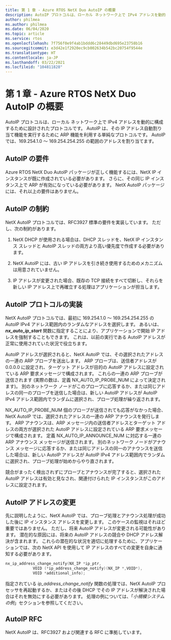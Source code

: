 ```yaml
---
title: 第 1 章 - Azure RTOS NetX Duo AutoIP の概要
description: AutoIP プロトコルは、ローカル ネットワーク上で IPv4 アドレスを動的に構成するために設計されたプロトコルです。 Azure RTOS NetX Duo AutoIP パッケージが正しく機能するには、NetX IP インスタンスが既に作成されている必要があります。
author: philmea
ms.author: philmea
ms.date: 06/04/2020
ms.topic: article
ms.service: rtos
ms.openlocfilehash: 7f756f0e9f4ab1bddd6c28449dbd695e23758b16
ms.sourcegitcommit: e3d42e1f2920ec9cb002634b542bc20754f9544e
ms.translationtype: HT
ms.contentlocale: ja-JP
ms.lasthandoff: 03/22/2021
ms.locfileid: "104811828"
---
```

# <a name="chapter-1---introduction-to-azure-rtos-netx-duo-autoip"></a>第 1 章 - Azure RTOS NetX Duo AutoIP の概要

AutoIP プロトコルは、ローカル ネットワーク上で IPv4 アドレスを動的に構成するために設計されたプロトコルです。 AutoIP は、その IP アドレス自動割り当て機能を実行するために ARP 機能を利用する単純なプロトコルです。 AutoIP では、169.254.1.0 ～ 169.254.254.255 の範囲のアドレスを割り当てます。

## <a name="autoip-requirements"></a>AutoIP の要件

Azure RTOS NetX Duo AutoIP パッケージが正しく機能するには、NetX IP インスタンスが既に作成されている必要があります。 さらに、その同じ IP インスタンス上で ARP が有効になっている必要があります。 NetX AutoIP パッケージには、それ以上の要件はありません。

## <a name="autoip-constraints"></a>AutoIP の制約

NetX AutoIP プロトコルでは、RFC3927 標準の要件を実装しています。 ただし、次の制約があります。

1. NetX DHCP が使用される場合は、DHCP スレッドを、NetX IP インスタンス スレッドと AutoIP スレッドの両方より高い優先度で作成する必要があります。

1. NetX AutoIP には、古い IP アドレスを引き続き使用するためのメカニズムは用意されていません。

1. IP アドレスが変更された場合、既存の TCP 接続をすべて切断し、それらを新しい IP アドレス上で再確立する処理はアプリケーションが担当します。

## <a name="autoip-protocol-implementation"></a>AutoIP プロトコルの実装

NetX AutoIP プロトコルでは、最初に 169.254.1.0 ～ 169.254.254.255 の AutoIP IPv4 アドレス範囲内のランダムなアドレスを選択します。 あるいは、***nx_auto_ip_start*** 関数に指定することにより、アプリケーションで開始 IP アドレスを強制することもできます。 これは、以前の実行である AutoIP アドレスが正常に使用されていた状況で役立ちます。

AutoIP アドレスが選択されると、NetX AutoIP では、その選択されたアドレスの一連の ARP プローブを送出します。 ARP プローブは、送信者アドレスが 0.0.0.0 に設定され、ターゲット アドレスが目的の AutoIP アドレスに設定されている ARP 要求メッセージで構成されます。 これらの一連の ARP プローブが送信されます (実際の数は、定義 NX_AUTO_IP_PROBE_NUM によって決定されます)。 別のネットワーク ノードがこのプローブに応答するか、または同じアドレスの同一のプローブを送信した場合は、新しい AutoIP アドレスが AutoIP IPv4 アドレス範囲内でランダムに選択され、プローブ処理が繰り返されます。

NX_AUTO_IP_PROBE_NUM 個のプローブが送信されても応答がなかった場合、NetX AutoIP では、選択されたアドレスの一連の ARP アナウンスを発行します。 ARP アナウンスは、ARP メッセージ内の送信者アドレスとターゲット アドレスの両方が選択された AutoIP アドレスに設定されている ARP 要求メッセージで構成されます。 定義 NX_AUTO_IP_ANNOUNCE_NUM に対応する一連の ARP アナウンス メッセージが送信されます。 別のネットワーク ノードがアナウンス メッセージに応答するか、または同じアドレスの同一のアナウンスを送信した場合は、新しい AutoIP アドレスが AutoIP IPv4 アドレス範囲内でランダムに選択され、プローブ処理が始めからやり直されます。

競合がまったく検出されずにプローブとアナウンスが完了すると、選択された AutoIP アドレスは有効と見なされ、関連付けられた IP インスタンスがこのアドレスに設定されます。

## <a name="autoip-address-change"></a>AutoIP アドレスの変更

先に説明したように、NetX AutoIP では、プローブ処理とアナウンス処理が成功した後に IP インスタンス アドレスを変更します。 このケースの監視はそれほど重要ではありません。 ただし、将来 AutoIP アドレスが変更される可能性があります。 潜在的な原因には、将来の AutoIP アドレスの競合や DHCP アドレス解決が含まれます。 これらの潜在的な状況を適切に処理するために、アプリケーションでは、次の NetX API を使用して IP アドレスのすべての変更を自身に通知する必要があります。

```c
nx_ip_address_change_notify(NX_IP *ip_ptr,
            VOID (*ip_address_change_notify)(NX_IP *,VOID*),
            VOID *additional_info);
```

指定されている *ip_address_change_notify* 関数の処理では、NetX AutoIP プロセッサを再起動するか、またはその後 DHCP でその IP アドレスが解決された場合はそれを無効にする必要があります。 処理の例については、「*小規模システムの例*」セクションを参照してください。

## <a name="autoip-rfcs"></a>AutoIP RFC

NetX AutoIP は、RFC3927 および関連する RFC に準拠しています。